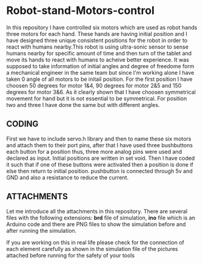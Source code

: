 # Robot-stand-Motors-control
In this repository I have controlled six motors which are used as robot hands three motors for each hand. These hands are having initial position and I have designed three unique consistent positions for the robot in order to react with humans nearby.This robot is using ultra-sonic sensor to sense humans nearby for specific amount of time and then turn of the tablet and move its hands to react with humans to acheive better experience. It was supposed to take information of initial angles and degree of freedome form a mechanical engineer in the same team but since I'm working alone I have taken 0 angle of all motors to be initail position. For the first position I have choosen 50 degrees for motor 1&4, 90 degrees for motor 2&5 and 150 degrees for motor 3&6. As it clearly shown that I have choosen symmetrical movement for hand but it is not essential to be symmetrical. For position two and three I have done the same but with different angles.

## CODING
First we have to include servo.h library and then to name these six motors and attach them to their port pins, after that I have used three bushbuttons each button for a position thus, three more analog pins were used and declared as input. Initial positions are written in set void. Then I have coded it such that if one of these buttons were activated then a position is done if else then return to initial position. pushbutton is connected through 5v and GND  and also a resistance to reduce the current.

## ATTACHMENTS
Let me introduce all the attachments in this repository. There are several files with the following extensions: **brd** file of simulation, **ino** file which is an Arduino code and there are PNG files to show the simulation before and after running the simulation.

If you are working on this in real life please check for the connection of each element carefully as shown in the simulation file of the pictures attached before running for the safety of your tools
     
